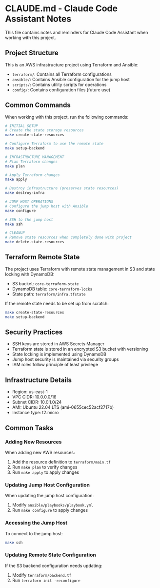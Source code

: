 # CLAUDE.md - Claude Code Assistant Notes

This file contains notes and reminders for Claude Code Assistant when working with this project.

## Project Structure

This is an AWS infrastructure project using Terraform and Ansible:
- `terraform/`: Contains all Terraform configurations
- `ansible/`: Contains Ansible configuration for the jump host
- `scripts/`: Contains utility scripts for operations
- `config/`: Contains configuration files (future use)

## Common Commands

When working with this project, run the following commands:

```bash
# INITIAL SETUP
# Create the state storage resources
make create-state-resources

# Configure Terraform to use the remote state
make setup-backend

# INFRASTRUCTURE MANAGEMENT
# Plan Terraform changes
make plan

# Apply Terraform changes
make apply

# Destroy infrastructure (preserves state resources)
make destroy-infra

# JUMP HOST OPERATIONS
# Configure the jump host with Ansible
make configure

# SSH to the jump host
make ssh

# CLEANUP
# Remove state resources when completely done with project
make delete-state-resources
```

## Terraform Remote State

The project uses Terraform with remote state management in S3 and state locking with DynamoDB:

- S3 bucket: `core-terraform-state`
- DynamoDB table: `core-terraform-locks`
- State path: `terraform/infra.tfstate`

If the remote state needs to be set up from scratch:
```bash
make create-state-resources
make setup-backend
```

## Security Practices

- SSH keys are stored in AWS Secrets Manager
- Terraform state is stored in an encrypted S3 bucket with versioning
- State locking is implemented using DynamoDB
- Jump host security is maintained via security groups
- IAM roles follow principle of least privilege

## Infrastructure Details

- Region: us-east-1
- VPC CIDR: 10.0.0.0/16
- Subnet CIDR: 10.0.1.0/24
- AMI: Ubuntu 22.04 LTS (ami-0655cec52acf2717b)
- Instance type: t2.micro

## Common Tasks

### Adding New Resources
When adding new AWS resources:
1. Add the resource definition to `terraform/main.tf`
2. Run `make plan` to verify changes
3. Run `make apply` to apply changes

### Updating Jump Host Configuration
When updating the jump host configuration:
1. Modify `ansible/playbooks/playbook.yml`
2. Run `make configure` to apply changes

### Accessing the Jump Host
To connect to the jump host:
```bash
make ssh
```

### Updating Remote State Configuration
If the S3 backend configuration needs updating:
1. Modify `terraform/backend.tf`
2. Run `terraform init -reconfigure`